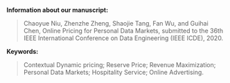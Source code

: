 **Information about our manuscript:**

>Chaoyue Niu, Zhenzhe Zheng, Shaojie Tang, Fan Wu, and Guihai Chen, Online Pricing for Personal Data Markets, submitted to the 36th IEEE International Conference on Data Engineering (IEEE ICDE), 2020.

**Keywords:**

>Contextual Dynamic pricing; Reserve Price; Revenue Maximization; Personal Data Markets; Hospitality Service; Online Advertising.
